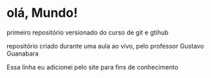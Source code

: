 # olá, Mundo!
primeiro repositório versionado do curso de git e gtihub

repositório criado durante uma aula ao vivo, pelo professor Gustavo Guanabara

Essa linha eu adicionei pelo site para fins de conhecimento

